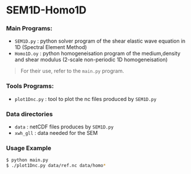 # SEM1D-Homo1D

### Main Programs:
- `SEM1D.py` : python solver program of the shear elastic wave equation in 1D (Spectral Element Method)
- `Homo1D.oy` : python homogeneisation program of the medium,density and shear modulus (2-scale non-periodic 1D homogeneisation)
> For their use, refer to the `main.py` program.

### Tools Programs:
- `plot1Dnc.py` : tool to plot the nc files produced by `SEM1D.py`

### Data directories
- `data` : netCDF files produces by `SEM1D.py`
- `xwh_gll` : data needed for the SEM

### Usage Example
  ```bash
  $ python main.py
  $ ./plot1Dnc.py data/ref.nc data/homo*
  ```
